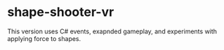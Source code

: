 # shape-shooter-vr

This version uses C# events, exapnded gameplay, and experiments with applying force to shapes.
